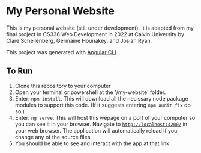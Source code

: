 # My Personal Website

This is my personal website (still under development).
It is adapted from my final project in CS336 Web Development in 2022 at Calvin University by Clare Schellenberg, Germaine Hounakey, and Josiah Ryan.

This project was generated with [Angular CLI](https://github.com/angular/angular-cli).

## To Run

1. Clone this repository to your computer
2. Open your terminal or powershell at the '/my-website' folder.
3. Enter: `npm install`.  This will download all the necissary node package modules to support this code. (If it suggests entering `npm audit fix` do so.)
4. Enter: `ng serve`. This will host this wepage on a port of your computer so you can see it in your browser.  Navigate to [`http://localhost:4200/`](http://localhost:4200/) in your web browser. The application will automatically reload if you change any of the source files.
5. You should be able to see and interact with the app at that link.